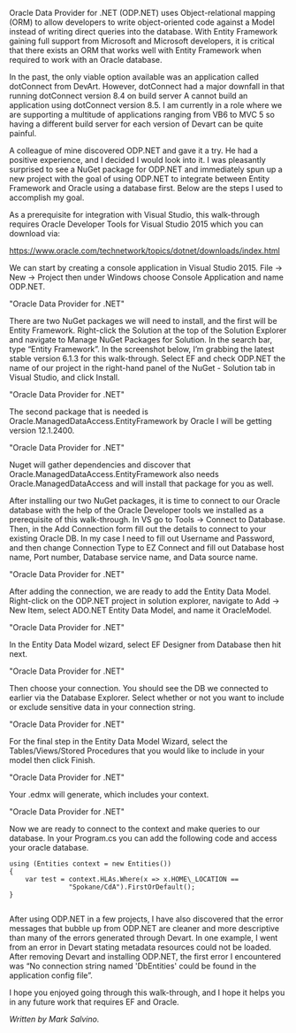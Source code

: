 

Oracle Data Provider for .NET (ODP.NET) uses Object-relational mapping (ORM) to allow developers to write object-oriented code against a Model instead of writing direct queries into the database. With Entity Framework gaining full support from Microsoft and Microsoft developers, it is critical that there exists an ORM that works well with Entity Framework when required to work with an Oracle database.

In the past, the only viable option available was an application called dotConnect from DevArt. However, dotConnect had a major downfall in that running dotConnect version 8.4 on build server A cannot build an application using dotConnect version 8.5. I am currently in a role where we are supporting a multitude of applications ranging from VB6 to MVC 5 so having a different build server for each version of Devart can be quite painful.

A colleague of mine discovered ODP.NET and gave it a try. He had a positive experience, and I decided I would look into it. I was pleasantly surprised to see a NuGet package for ODP.NET and immediately spun up a new project with the goal of using ODP.NET to integrate between Entity Framework and Oracle using a database first. Below are the steps I used to accomplish my goal.

As a prerequisite for integration with Visual Studio, this walk-through requires Oracle Developer Tools for Visual Studio 2015 which you can download via:

https://www.oracle.com/technetwork/topics/dotnet/downloads/index.html

We can start by creating a console application in Visual Studio 2015. File -> New -> Project then under Windows choose Console Application and name ODP.NET.

 "Oracle Data Provider for .NET"

There are two NuGet packages we will need to install, and the first will be Entity Framework. Right-click the Solution at the top of the Solution Explorer and navigate to Manage NuGet Packages for Solution. In the search bar, type “Entity Framework”. In the screenshot below, I’m grabbing the latest stable version 6.1.3 for this walk-through. Select EF and check ODP.NET the name of our project in the right-hand panel of the NuGet - Solution tab in Visual Studio, and click Install.

 "Oracle Data Provider for .NET"

The second package that is needed is Oracle.ManagedDataAccess.EntityFramework by Oracle I will be getting version 12.1.2400.

 "Oracle Data Provider for .NET"

Nuget will gather dependencies and discover that Oracle.ManagedDataAccess.EntityFramework also needs Oracle.ManagedDataAccess and will install that package for you as well.

After installing our two NuGet packages, it is time to connect to our Oracle database with the help of the Oracle Developer tools we installed as a prerequisite of this walk-through. In VS go to Tools -> Connect to Database. Then, in the Add Connection form fill out the details to connect to your existing Oracle DB. In my case I need to fill out Username and Password, and then change Connection Type to EZ Connect and fill out Database host name, Port number, Database service name, and Data source name.

 "Oracle Data Provider for .NET"

After adding the connection, we are ready to add the Entity Data Model. Right-click on the ODP.NET project in solution explorer, navigate to Add -> New Item, select ADO.NET Entity Data Model, and name it OracleModel.

 "Oracle Data Provider for .NET"

In the Entity Data Model wizard, select EF Designer from Database then hit next.

 "Oracle Data Provider for .NET"

Then choose your connection. You should see the DB we connected to earlier via the Database Explorer. Select whether or not you want to include or exclude sensitive data in your connection string.

 "Oracle Data Provider for .NET"

For the final step in the Entity Data Model Wizard, select the Tables/Views/Stored Procedures that you would like to include in your model then click Finish.

 "Oracle Data Provider for .NET"

Your .edmx will generate, which includes your context.

 "Oracle Data Provider for .NET"

Now we are ready to connect to the context and make queries to our database. In your Program.cs you can add the following code and access your oracle database.

```
using (Entities context = new Entities())
{
    var test = context.HLAs.Where(x => x.HOME\_LOCATION ==
               "Spokane/CdA").FirstOrDefault();
}
﻿
```

After using ODP.NET in a few projects, I have also discovered that the error messages that bubble up from ODP.NET are cleaner and more descriptive than many of the errors generated through Devart. In one example, I went from an error in Devart stating metadata resources could not be loaded. After removing Devart and installing ODP.NET, the first error I encountered was “No connection string named 'DbEntities' could be found in the application config file”.

I hope you enjoyed going through this walk-through, and I hope it helps you in any future work that requires EF and Oracle.

_Written by Mark Salvino._

